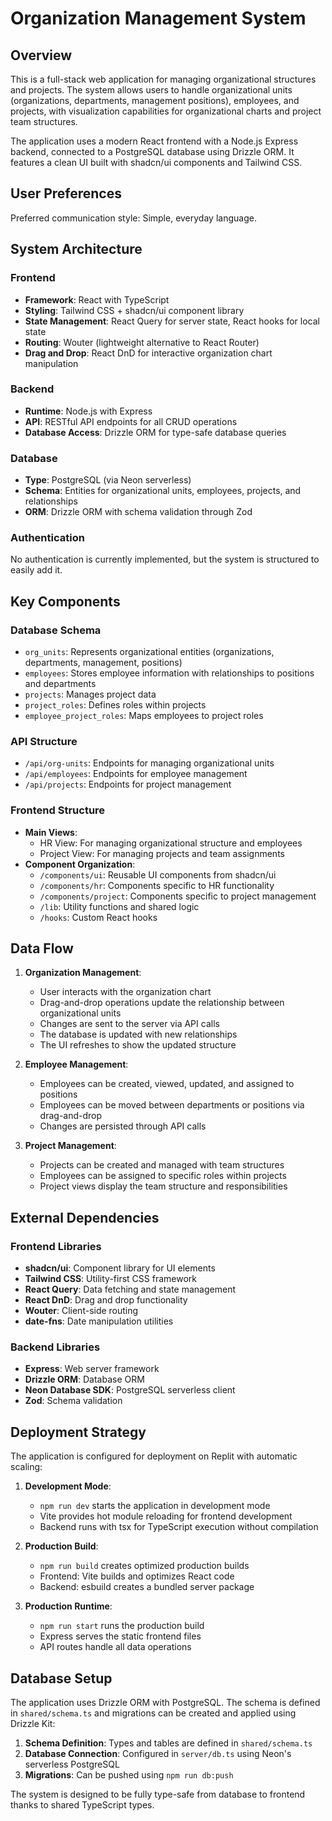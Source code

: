 # Organization Management System

## Overview
This is a full-stack web application for managing organizational structures and projects. The system allows users to handle organizational units (organizations, departments, management positions), employees, and projects, with visualization capabilities for organizational charts and project team structures.

The application uses a modern React frontend with a Node.js Express backend, connected to a PostgreSQL database using Drizzle ORM. It features a clean UI built with shadcn/ui components and Tailwind CSS.

## User Preferences
Preferred communication style: Simple, everyday language.

## System Architecture

### Frontend
- **Framework**: React with TypeScript
- **Styling**: Tailwind CSS + shadcn/ui component library
- **State Management**: React Query for server state, React hooks for local state
- **Routing**: Wouter (lightweight alternative to React Router)
- **Drag and Drop**: React DnD for interactive organization chart manipulation

### Backend
- **Runtime**: Node.js with Express
- **API**: RESTful API endpoints for all CRUD operations
- **Database Access**: Drizzle ORM for type-safe database queries

### Database
- **Type**: PostgreSQL (via Neon serverless)
- **Schema**: Entities for organizational units, employees, projects, and relationships
- **ORM**: Drizzle ORM with schema validation through Zod

### Authentication
No authentication is currently implemented, but the system is structured to easily add it.

## Key Components

### Database Schema
- `org_units`: Represents organizational entities (organizations, departments, management, positions)
- `employees`: Stores employee information with relationships to positions and departments
- `projects`: Manages project data
- `project_roles`: Defines roles within projects
- `employee_project_roles`: Maps employees to project roles

### API Structure
- `/api/org-units`: Endpoints for managing organizational units
- `/api/employees`: Endpoints for employee management
- `/api/projects`: Endpoints for project management

### Frontend Structure
- **Main Views**:
  - HR View: For managing organizational structure and employees
  - Project View: For managing projects and team assignments
- **Component Organization**:
  - `/components/ui`: Reusable UI components from shadcn/ui
  - `/components/hr`: Components specific to HR functionality
  - `/components/project`: Components specific to project management
  - `/lib`: Utility functions and shared logic
  - `/hooks`: Custom React hooks

## Data Flow

1. **Organization Management**:
   - User interacts with the organization chart
   - Drag-and-drop operations update the relationship between organizational units
   - Changes are sent to the server via API calls
   - The database is updated with new relationships
   - The UI refreshes to show the updated structure

2. **Employee Management**:
   - Employees can be created, viewed, updated, and assigned to positions
   - Employees can be moved between departments or positions via drag-and-drop
   - Changes are persisted through API calls

3. **Project Management**:
   - Projects can be created and managed with team structures
   - Employees can be assigned to specific roles within projects
   - Project views display the team structure and responsibilities

## External Dependencies

### Frontend Libraries
- **shadcn/ui**: Component library for UI elements
- **Tailwind CSS**: Utility-first CSS framework
- **React Query**: Data fetching and state management
- **React DnD**: Drag and drop functionality
- **Wouter**: Client-side routing
- **date-fns**: Date manipulation utilities

### Backend Libraries
- **Express**: Web server framework
- **Drizzle ORM**: Database ORM
- **Neon Database SDK**: PostgreSQL serverless client
- **Zod**: Schema validation

## Deployment Strategy

The application is configured for deployment on Replit with automatic scaling:

1. **Development Mode**:
   - `npm run dev` starts the application in development mode
   - Vite provides hot module reloading for frontend development
   - Backend runs with tsx for TypeScript execution without compilation

2. **Production Build**:
   - `npm run build` creates optimized production builds
   - Frontend: Vite builds and optimizes React code 
   - Backend: esbuild creates a bundled server package

3. **Production Runtime**:
   - `npm run start` runs the production build
   - Express serves the static frontend files
   - API routes handle all data operations

## Database Setup

The application uses Drizzle ORM with PostgreSQL. The schema is defined in `shared/schema.ts` and migrations can be created and applied using Drizzle Kit:

1. **Schema Definition**: Types and tables are defined in `shared/schema.ts`
2. **Database Connection**: Configured in `server/db.ts` using Neon's serverless PostgreSQL
3. **Migrations**: Can be pushed using `npm run db:push`

The system is designed to be fully type-safe from database to frontend thanks to shared TypeScript types.